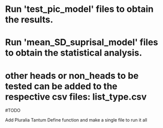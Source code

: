 # Run 'test_pic_model' files to obtain the results.

# Run 'mean_SD_suprisal_model' files to obtain the statistical analysis.

# other heads or non_heads to be tested can be added to the respective csv files: list_type.csv

#TODO

Add Pluralia Tantum
Define function and make a single file to run it all

